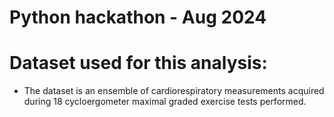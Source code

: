 # Python hackathon - Aug 2024

# Dataset used for this analysis: 

* The dataset is an ensemble of cardiorespiratory measurements acquired during 18 cycloergometer maximal graded exercise tests performed.

